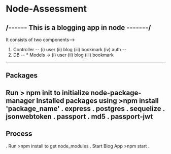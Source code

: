 # Node-Assessment
/------    This is a blogging app in node     -------/
----------------------------------------------------------------

It consists of two components-->
1)  Controller --
                (i)    user
                (ii)   blog
                (iii)  bookmark
                (iv)   auth
                --
2)  DB --
        * Models ->
                (i)    user
                (ii)   blog
                (iii)  bookmark
-----------------------------------------------------------------
Packages
-----------------------------------------------------------------
Run > npm init to initialize node-package-manager
Installed packages using >npm install 'package_name'
. express
. postgres
. sequelize
. jsonwebtoken
. passport
. md5
. passport-jwt
-----------------------------------------------------------------
Process
-----------------------------------------------------------------
. Run >npm install to get node_modules
. Start Blog App >npm start
. 




